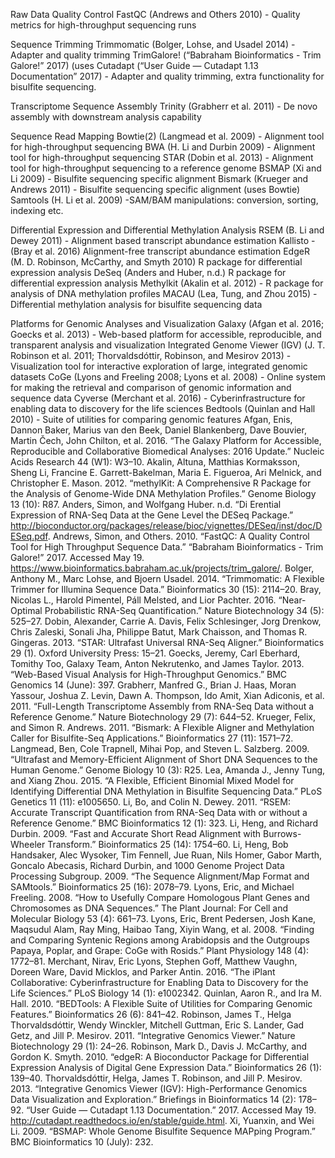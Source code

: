 Raw Data Quality Control
FastQC (Andrews and Others 2010) - Quality metrics for high-throughput sequencing runs
 
Sequence Trimming 
Trimmomatic (Bolger, Lohse, and Usadel 2014) - Adapter and quality trimming
TrimGalore! (“Babraham Bioinformatics - Trim Galore!” 2017) (uses Cutadapt (“User Guide — Cutadapt 1.13 Documentation” 2017) - Adapter and quality trimming, extra functionality for bisulfite sequencing. 
 
Transcriptome Sequence Assembly
Trinity (Grabherr et al. 2011) - De novo assembly with downstream analysis capability
 
Sequence Read Mapping 
Bowtie(2) (Langmead et al. 2009) - Alignment tool for high-throughput sequencing
BWA (H. Li and Durbin 2009) - Alignment tool for high-throughput sequencing
STAR (Dobin et al. 2013) - Alignment tool for high-throughput sequencing to a reference genome
BSMAP (Xi and Li 2009) - Bisulfite sequencing specific alignment
Bismark (Krueger and Andrews 2011) - Bisulfite sequencing specific alignment (uses Bowtie)
Samtools (H. Li et al. 2009) -SAM/BAM manipulations: conversion, sorting, indexing etc.
 
Differential Expression and Differential Methylation Analysis
RSEM (B. Li and Dewey 2011) - Alignment based transcript abundance estimation
Kallisto - (Bray et al. 2016) Alignment-free transcript abundance estimation
EdgeR (M. D. Robinson, McCarthy, and Smyth 2010) R package for differential expression analysis
DeSeq  (Anders and Huber, n.d.) R package for differential expression analysis
Methylkit (Akalin et al. 2012) - R package for analysis of DNA methylation profiles 
MACAU (Lea, Tung, and Zhou 2015) - Differential methylation analysis for bisulfite sequencing data
 
Platforms for Genomic Analyses and Visualization
Galaxy (Afgan et al. 2016; Goecks et al. 2013) - Web-based platform for accessible, reproducible, and transparent analysis and visualization
Integrated Genome Viewer (IGV) (J. T. Robinson et al. 2011; Thorvaldsdóttir, Robinson, and Mesirov 2013) - Visualization tool for interactive exploration of large, integrated genomic datasets
CoGe (Lyons and Freeling 2008; Lyons et al. 2008) - Online system for making the retrieval and comparison of genomic information and sequence data 
Cyverse (Merchant et al. 2016) - Cyberinfrastructure for enabling data to discovery for the life sciences
Bedtools (Quinlan and Hall 2010) - Suite of utilities for comparing genomic features
Afgan, Enis, Dannon Baker, Marius van den Beek, Daniel Blankenberg, Dave Bouvier, Martin Čech, John Chilton, et al. 2016. “The Galaxy Platform for Accessible, Reproducible and Collaborative Biomedical Analyses: 2016 Update.” Nucleic Acids Research 44 (W1): W3–10.
Akalin, Altuna, Matthias Kormaksson, Sheng Li, Francine E. Garrett-Bakelman, Maria E. Figueroa, Ari Melnick, and Christopher E. Mason. 2012. “methylKit: A Comprehensive R Package for the Analysis of Genome-Wide DNA Methylation Profiles.” Genome Biology 13 (10): R87.
Anders, Simon, and Wolfgang Huber. n.d. “Di Erential Expression of RNA-Seq Data at the Gene Level the DESeq Package.” http://bioconductor.org/packages/release/bioc/vignettes/DESeq/inst/doc/DESeq.pdf.
Andrews, Simon, and Others. 2010. “FastQC: A Quality Control Tool for High Throughput Sequence Data.”
“Babraham Bioinformatics - Trim Galore!” 2017. Accessed May 19. https://www.bioinformatics.babraham.ac.uk/projects/trim_galore/.
Bolger, Anthony M., Marc Lohse, and Bjoern Usadel. 2014. “Trimmomatic: A Flexible Trimmer for Illumina Sequence Data.” Bioinformatics  30 (15): 2114–20.
Bray, Nicolas L., Harold Pimentel, Páll Melsted, and Lior Pachter. 2016. “Near-Optimal Probabilistic RNA-Seq Quantification.” Nature Biotechnology 34 (5): 525–27.
Dobin, Alexander, Carrie A. Davis, Felix Schlesinger, Jorg Drenkow, Chris Zaleski, Sonali Jha, Philippe Batut, Mark Chaisson, and Thomas R. Gingeras. 2013. “STAR: Ultrafast Universal RNA-Seq Aligner.” Bioinformatics  29 (1). Oxford University Press: 15–21.
Goecks, Jeremy, Carl Eberhard, Tomithy Too, Galaxy Team, Anton Nekrutenko, and James Taylor. 2013. “Web-Based Visual Analysis for High-Throughput Genomics.” BMC Genomics 14 (June): 397.
Grabherr, Manfred G., Brian J. Haas, Moran Yassour, Joshua Z. Levin, Dawn A. Thompson, Ido Amit, Xian Adiconis, et al. 2011. “Full-Length Transcriptome Assembly from RNA-Seq Data without a Reference Genome.” Nature Biotechnology 29 (7): 644–52.
Krueger, Felix, and Simon R. Andrews. 2011. “Bismark: A Flexible Aligner and Methylation Caller for Bisulfite-Seq Applications.” Bioinformatics  27 (11): 1571–72.
Langmead, Ben, Cole Trapnell, Mihai Pop, and Steven L. Salzberg. 2009. “Ultrafast and Memory-Efficient Alignment of Short DNA Sequences to the Human Genome.” Genome Biology 10 (3): R25.
Lea, Amanda J., Jenny Tung, and Xiang Zhou. 2015. “A Flexible, Efficient Binomial Mixed Model for Identifying Differential DNA Methylation in Bisulfite Sequencing Data.” PLoS Genetics 11 (11): e1005650.
Li, Bo, and Colin N. Dewey. 2011. “RSEM: Accurate Transcript Quantification from RNA-Seq Data with or without a Reference Genome.” BMC Bioinformatics 12 (1): 323.
Li, Heng, and Richard Durbin. 2009. “Fast and Accurate Short Read Alignment with Burrows-Wheeler Transform.” Bioinformatics  25 (14): 1754–60.
Li, Heng, Bob Handsaker, Alec Wysoker, Tim Fennell, Jue Ruan, Nils Homer, Gabor Marth, Goncalo Abecasis, Richard Durbin, and 1000 Genome Project Data Processing Subgroup. 2009. “The Sequence Alignment/Map Format and SAMtools.” Bioinformatics  25 (16): 2078–79.
Lyons, Eric, and Michael Freeling. 2008. “How to Usefully Compare Homologous Plant Genes and Chromosomes as DNA Sequences.” The Plant Journal: For Cell and Molecular Biology 53 (4): 661–73.
Lyons, Eric, Brent Pedersen, Josh Kane, Maqsudul Alam, Ray Ming, Haibao Tang, Xiyin Wang, et al. 2008. “Finding and Comparing Syntenic Regions among Arabidopsis and the Outgroups Papaya, Poplar, and Grape: CoGe with Rosids.” Plant Physiology 148 (4): 1772–81.
Merchant, Nirav, Eric Lyons, Stephen Goff, Matthew Vaughn, Doreen Ware, David Micklos, and Parker Antin. 2016. “The iPlant Collaborative: Cyberinfrastructure for Enabling Data to Discovery for the Life Sciences.” PLoS Biology 14 (1): e1002342.
Quinlan, Aaron R., and Ira M. Hall. 2010. “BEDTools: A Flexible Suite of Utilities for Comparing Genomic Features.” Bioinformatics  26 (6): 841–42.
Robinson, James T., Helga Thorvaldsdóttir, Wendy Winckler, Mitchell Guttman, Eric S. Lander, Gad Getz, and Jill P. Mesirov. 2011. “Integrative Genomics Viewer.” Nature Biotechnology 29 (1): 24–26.
Robinson, Mark D., Davis J. McCarthy, and Gordon K. Smyth. 2010. “edgeR: A Bioconductor Package for Differential Expression Analysis of Digital Gene Expression Data.” Bioinformatics  26 (1): 139–40.
Thorvaldsdóttir, Helga, James T. Robinson, and Jill P. Mesirov. 2013. “Integrative Genomics Viewer (IGV): High-Performance Genomics Data Visualization and Exploration.” Briefings in Bioinformatics 14 (2): 178–92.
“User Guide — Cutadapt 1.13 Documentation.” 2017. Accessed May 19. http://cutadapt.readthedocs.io/en/stable/guide.html.
Xi, Yuanxin, and Wei Li. 2009. “BSMAP: Whole Genome Bisulfite Sequence MAPping Program.” BMC Bioinformatics 10 (July): 232.
